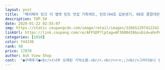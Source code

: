 ```yaml
---
layout: post 
title:  "페리페라 잉크 더 벨벳 틴트 맛집 기획세트, 틴트(04호 갑분생기, 08호 품절대란, 14호 잉크러쉬), 섀도우(03호 키튼베이지), 1세트" 
description: TOP.50 
date: 2020-01-22 02:55:07 
img: https://static.coupangcdn.com/image/retail/images/326651297412242-bf121c7b-8763-424c-bc26-03b166103699.jpg 
linkUrl: https://link.coupang.com/re/AFFSDP?lptag=AF3600438&subid=ahnPublicAsk&pageKey=336793192&itemId=1074332171&vendorItemId=5567527467&traceid=V0-113-8c96ab0ad56ec423 
categories: [1010] 
color: f44336 
rank: 50 
price: 17870 
author: Ask View Shop 
cont:  "●구매후기●<br/>(너무 오래된 기억소환.<br/>.<br/>ㅠㅠ;;)<br/>그러다보니 생기가 없어보여서 틴트라는데 관심이 생겼고 거의 10년?? 그 전에 틴트를 써본 기억으로는<br/>그후 립스틱만 좀 쓰다 말다 임신하고 아이낳고 키우다 얼마전에 틴트를 다시 사봤는데 예전 보다 낫더라구요?  다만 색상이 좀 안어울려서 고민하다 아침에 눈뜨자마자 골드박스 보고 요 세트 질렀습니다ㅎㅎ<br/>근데 오렌지색은 쿨톤인 저에게 영~~ㅋㅋㅋ입만 동동 떠서 동생줬네요.<br/><br/>너무 과하지도 않은 빤짝이라서 부담없이 발라도 되겠더라구요.<br/><br/>다만 립스틱처럼 좀 묻어나는(?)게 좀 있어요<br/>리퀴드섀도우였나요?같이 들어있는거,그거 좋던데요??<br/>바르고나서도 그리 튀진않구요.<br/>마니 바르면 튈려나??ㅎㅎㅎ<br/>바르는 첫 느낌이 엄청 부드러워요따갑거나 자극적인게 없네요.<br/> 각질 두드러짐이 없고 색상도 아주 쨍하게 부담스럽지 않아서 만족스러워요.<br/><br/>발색샷이라고 나름 찍어본건데,나중에 지우려고보니 그냥 물로는 안지워져서 립리무버로 지웠어요.<br/> 그만큼 지속력 짱!!!ㅎㅎ<br/>아이낳고 키우느라 화장이 귀찮아 잘 안하게 됐어요.<br/><br/>암튼 싼가격에 잘샀어요.<br/><br/>양은 적은데 어차피 글리터는 마니 쓰질않으니까.<br/><br/>어머어머 보자마자 구매하긴했는데 왜 한개만샀지... <br/> 이건 쟁여놔야되는데ㅠㅠ 색상 다 맘에듭니다!!!! 사실 잉크러쉬가 넘넘 유명해서 써보고싶었는데 역시나... <br/>.<br/> 젤 맘에듬ㅠㅠㅠㅠ 갑분생기는 mlbb로 베이스로 깔아도 될만한 색상임 저한테는.<br/>.<br/>! 그 위에 품절대란 올리니까 잘 어울렸음 조합 굿! 품절대란은 쨍한 색상인데 단독으로 발라도 이것도 역사나 예뻤음!! 쿨톤의 레드색상ㅎ 마지막으로 펄... <br/> 이건 뭐 나의 눈은 여기있다 하고 뽝 알려주는 아이템!! 발라보자마자 화장하고 싶었음.<br/>.<br/> 다 손목에 테스트 해봤는데 예쁨... <br/>! 글구 한 3분? 정도 지나서 리무버로 지웠는데 착색이 품절대란이 핫핑크로 희미하게 남아있고 나머지 두 색상은 잘 안보임! 거의 지워짐 이정도면 착색은 그냥저냥 거의 없다고 봐도 될 정도 제기준에선; 무튼 보이면 다들 무조건 사세요 저도 또 사고싶네여 쟁여두게ㅋㅋ 요즘 마스크 써서 좀 그렇긴 한데 립은 필수니까 예쁘게 바르고 다니겠습니다ㅋㅋㅋ 아 근데 각질은 정리하고 발라야함! 안그럼 지저분함ㅠ 원래 글로시한 립 좋아하지만 포기할 수 없는 색상들임! 잘쓸게오<br/>원래 붉은계열로만 쓰고는 있는데 핑크계열도 써보고 싶었거든요.<br/><br/>원래 한개만 사려고 장바구니에 넣어놨는데 떡 하니 이 제품이 추천상품으로 뜨더라구요.<br/>냅다 구입했어요.<br/><br/>입술이 바짝 마른다.<br/> 주름이 더 도드라진다.<br/> 건조하다.<br/>각질이 일어난다.<br/> 지저분하다.<br/> 그런것 뿐이었어요<br/>첫번째 사진은 조명아래서 찍은거고 두번째는 자연광에서 찍었답니다.<br/><br/>촉촉한 느낌 있고 바짝 마르는 느낌 덜해서 애용할 것 같아요!<br/>추천합니다.<br/> 하난 엄마 드렸어용<br/>틴트 모양이 귀엽네요~ 3가지 색상이라 그런가 양이 많지 않은데 그래서 오히려 더 부담 없이 쓸 것 같아요.<br/><br/>패키지는 귀엽지만 아이엄마인 제 취향은 아니고요ㅎ<br/>" 
---
```

